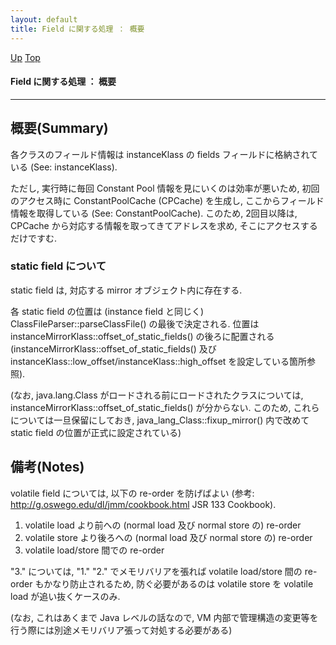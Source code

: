 ```yaml
---
layout: default
title: Field に関する処理 ： 概要
---
```

[Up](noUsch6p8F.html) [Top](../index.html)

#### Field に関する処理 ： 概要

--- 
## 概要(Summary)
各クラスのフィールド情報は instanceKlass の fields フィールドに格納されている (See: instanceKlass).

ただし, 実行時に毎回 Constant Pool 情報を見にいくのは効率が悪いため, 
初回のアクセス時に ConstantPoolCache (CPCache) を生成し, 
ここからフィールド情報を取得している (See: ConstantPoolCache).
このため, 2回目以降は, CPCache から対応する情報を取ってきてアドレスを求め, そこにアクセスするだけですむ.


### static field について
static field は, 対応する mirror オブジェクト内に存在する.

各 static field の位置は (instance field と同じく) ClassFileParser::parseClassFile() の最後で決定される.
位置は instanceMirrorKlass::offset_of_static_fields() の後ろに配置される
(instanceMirrorKlass::offset_of_static_fields() 及び
 instanceKlass::low_offset/instanceKlass::high_offset を設定している箇所参照).

(なお, java.lang.Class がロードされる前にロードされたクラスについては, 
instanceMirrorKlass::offset_of_static_fields() が分からない.
このため, これらについては一旦保留にしておき, 
java_lang_Class::fixup_mirror() 内で改めて static field の位置が正式に設定されている)


## 備考(Notes)
volatile field については, 以下の re-order を防げばよい
(参考: <http://g.oswego.edu/dl/jmm/cookbook.html> JSR 133 Cookbook).

  1. volatile load より前への (normal load 及び normal store の) re-order
  2. volatile store より後ろへの (normal load 及び normal store の) re-order
  3. volatile load/store 間での re-order

"3." については, "1." "2." でメモリバリアを張れば
volatile load/store 間の re-order もかなり防止されるため, 
防ぐ必要があるのは volatile store を volatile load が追い抜くケースのみ.

(なお, これはあくまで Java レベルの話なので,
 VM 内部で管理構造の変更等を行う際には別途メモリバリア張って対処する必要がある)






